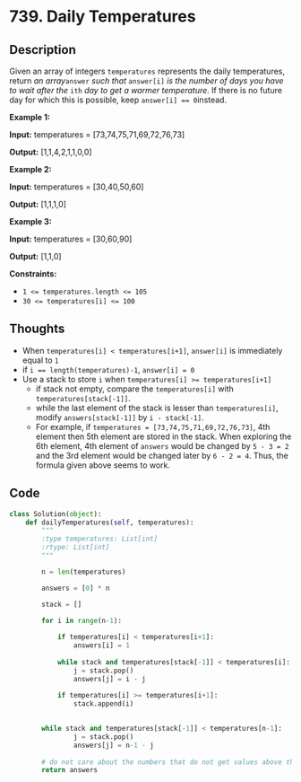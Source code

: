 # 739. Daily Temperatures

## Description

Given an array of integers `temperatures` represents the daily temperatures, return *an array*`answer` *such that* `answer[i]` *is the number of days you have to wait after the* `ith` *day to get a warmer temperature*. If there is no future day for which this is possible, keep `answer[i] == 0`instead.

**Example 1:**

**Input:** temperatures = [73,74,75,71,69,72,76,73]

**Output:** [1,1,4,2,1,1,0,0]

**Example 2:**

**Input:** temperatures = [30,40,50,60]

**Output:** [1,1,1,0]

**Example 3:**

**Input:** temperatures = [30,60,90]

**Output:** [1,1,0]

**Constraints:**

- `1 <= temperatures.length <= 105`
- `30 <= temperatures[i] <= 100`

## Thoughts

- When `temperatures[i] < temperatures[i+1]`, `answer[i]` is immediately equal to `1`
- if `i == length(temperatures)-1`, `answer[i] = 0`
- Use a stack to store `i` when `temperatures[i] >= temperatures[i+1]`
   - if stack not empty, compare the `temperatures[i]` with `temperatures[stack[-1]]`.
   - while the last element of the stack is lesser than `temperatures[i]`, modify `answers[stack[-1]]` by `i - stack[-1]`.
   - For example, if `temperatures = [73,74,75,71,69,72,76,73]`, 4th element then 5th element are stored in the stack. When exploring the 6th element, 4th element of `answers` would be changed by `5 - 3 = 2` and the 3rd element would be changed  later by `6 - 2 = 4`. Thus, the formula given above seems to work.

## Code

```python
class Solution(object):
    def dailyTemperatures(self, temperatures):
        """
        :type temperatures: List[int]
        :rtype: List[int]
        """

        n = len(temperatures)

        answers = [0] * n

        stack = []

        for i in range(n-1):
            
            if temperatures[i] < temperatures[i+1]:
                answers[i] = 1
            
            while stack and temperatures[stack[-1]] < temperatures[i]:
                j = stack.pop()
                answers[j] = i - j
            
            if temperatures[i] >= temperatures[i+1]:
                stack.append(i)
        

        while stack and temperatures[stack[-1]] < temperatures[n-1]:    # the last element has to be compared with other elements in the stack
                j = stack.pop()
                answers[j] = n-1 - j
        
        # do not care about the numbers that do not get values above them in the array because initialized with 0
        return answers
```

